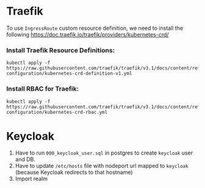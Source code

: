 # Traefik

To use `IngressRoute` custom resource definition, we need to install the following https://doc.traefik.io/traefik/providers/kubernetes-crd/

### Install Traefik Resource Definitions:

```
kubectl apply -f https://raw.githubusercontent.com/traefik/traefik/v3.1/docs/content/reference/dynamic-configuration/kubernetes-crd-definition-v1.yml
```

### Install RBAC for Traefik:

```
kubectl apply -f https://raw.githubusercontent.com/traefik/traefik/v3.1/docs/content/reference/dynamic-configuration/kubernetes-crd-rbac.yml
```

# Keycloak

1. Have to run `000_keycloak_user.sql` in postgres to create `keycloak` user and DB.
2. Have to update `/etc/hosts` file with nodeport url mapped to `keycloak` (because Keycloak redirects to that hostname)
3. Import realm
